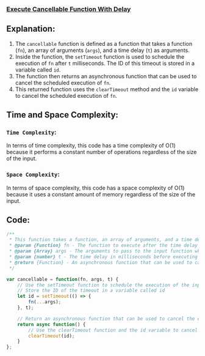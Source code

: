 ### [Execute Cancellable Function With Delay](https://leetcode.com/problems/execute-cancellable-function-with-delay/description/)

## Explanation:
1. The `cancellable` function is defined as a function that takes a function (`fn`), an array of arguments (`args`), and a time delay (`t`) as arguments.
2. Inside the function, the `setTimeout` function is used to schedule the execution of `fn` after `t` milliseconds. The ID of this timeout is stored in a variable called `id`.
3. The function then returns an asynchronous function that can be used to cancel the scheduled execution of `fn`.
4. This returned function uses the `clearTimeout` method and the `id` variable to cancel the scheduled execution of `fn`.

## Time and Space Complexity:
### `Time Complexity`:
In terms of time complexity, this code has a time complexity of O(1) because it performs a constant number of operations regardless of the size of the input.

### `Space Complexity`:
In terms of space complexity, this code has a space complexity of O(1) because it uses a constant amount of memory regardless of the size of the input.

## Code:
```js
/**
 * This function takes a function, an array of arguments, and a time delay as arguments and returns an asynchronous function that can be used to cancel the execution of the input function.
 * @param {Function} fn - The function to execute after the time delay
 * @param {Array} args - The arguments to pass to the input function when it is executed
 * @param {number} t - The time delay in milliseconds before executing the input function
 * @return {Function} - An asynchronous function that can be used to cancel the execution of the input function
 */

var cancellable = function(fn, args, t) {
    // Use the setTimeout function to schedule the execution of the input function after the specified time delay
    // Store the ID of the timeout in a variable called id
    let id = setTimeout(() => {
        fn(...args);
    }, t);

    // Return an asynchronous function that can be used to cancel the execution of the input function
    return async function() {
        // Use the clearTimeout function and the id variable to cancel the scheduled execution of the input function
        clearTimeout(id);
    }
};

```
